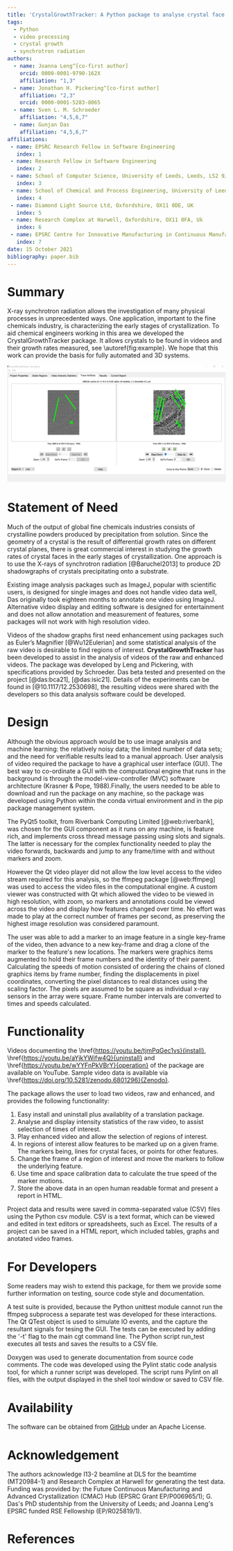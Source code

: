 ```yaml
---
title: 'CrystalGrowthTracker: A Python package to analyse crystal face advancement rates from time lapse synchrotron radiography'
tags:
  - Python
  - video processing
  - crystal growth
  - synchrotron radiation
authors:
  - name: Joanna Leng^[co-first author]
    orcid: 0000-0001-9790-162X
    affiliation: "1,3"
  - name: Jonathan H. Pickering^[co-first author]
    affiliation: "2,3"
    orcid: 0000-0001-5283-8065
  - name: Sven L. M. Schroeder
    affiliation: "4,5,6,7"
  - name: Gunjan Das
    affiliation: "4,5,6,7"
affiliations:
 - name: EPSRC Research Fellow in Software Engineering
   index: 1
 - name: Research Fellow in Software Engineering
   index: 2
 - name: School of Computer Science, University of Leeds, Leeds, LS2 9JT, UK
   index: 3
 - name: School of Chemical and Process Engineering, University of Leeds, LS2 9JT, UK
   index: 4
 - name: Diamond Light Source Ltd, Oxfordshire, OX11 0DE, UK
   index: 5
 - name: Research Complex at Harwell, Oxfordshire, OX11 0FA, Uk
   index: 6
 - name: EPSRC Centre for Innovative Manufacturing in Continuous Manufacturing and Advanced Crystallisation, University of Strathclyde, G1 1RD, UK
   index: 7
date: 15 October 2021
bibliography: paper.bib
---
```


# Summary

X-ray synchrotron radiation allows the investigation of many physical processes in unprecedented ways. One application, important to the fine chemicals industry, is characterizing the early stages of crystallization.  To aid chemical engineers working in this area we developed the CrystalGrowthTracker package.  It allows crystals to be found in videos and their growth rates measured, see \autoref{fig:example}.  We hope that this work can provide the basis for fully automated and 3D systems.

![Screenshot showing annotation of a video. More screenshots are available in the project readme file.\label{fig:example}](images/CGT_drawing_tab.png)

# Statement of Need

Much of the output of global fine chemicals industries consists of crystalline powders produced by precipitation from solution.  Since the geometry of a crystal is the result of differential growth rates on different crystal planes, there is great commercial interest in studying the growth rates of crystal faces in the early stages of crystallization.  One approach is to use the X-rays of synchrotron radiation [@Baruchel2013] to produce 2D shadowgraphs of crystals precipitating onto a substrate.

Existing image analysis packages such as ImageJ, popular with scientific users, is designed for single images and does not handle video data well, Das originally took eighteen months to annotate one video using ImageJ. Alternative video display and editing software is designed for entertainment and does not allow annotation and measurement of features, some packages will not work with high resolution video.

Videos of the shadow graphs first need enhancement using packages such as Euler’s Magnifier [@Wu12Eulerian] and some statistical analysis of the raw video is desirable to find regions of interest.  **CrystalGrowthTracker** has been developed to assist in the analysis of videos of the raw and enhanced videos. The package was developed by Leng and Pickering, with specifications provided by Schroeder. Das beta tested and presented on the project [@das:bca21], [@das:isic21]. Details of the experiments can be found in [@10.1117/12.2530698], the resulting videos were shared with the developers so this data analysis software could be developed.

# Design

Although the obvious approach would be to use image analysis and machine learning: the relatively noisy data; the limited number of data sets; and the need for verifiable results lead to a manual approach.  User analysis of video required the package to have a graphical user interface (GUI). The best way to co-ordinate a GUI with the computational engine that runs in the background is through the model-view-controller (MVC) software architecture (Krasner & Pope, 1988).Finally, the users needed to be able to download and run the package on any machine, so the package was developed using Python within the conda virtual environment and in the pip package management system.

The PyQt5 toolkit, from Riverbank Computing Limited [@web:riverbank], was chosen for the GUI component as it runs on any machine, is feature rich, and implements cross thread message passing using slots and signals. The latter is necessary for the complex functionality needed to play the video forwards, backwards and jump to any frame/time with and without markers and zoom.

However the Qt video player did not allow the low level access to the video stream required for this analysis, so the ffmpeg package [@web:ffmpeg] was used to access the video files in the computational engine.  A custom viewer was constructed with Qt which allowed the video to be viewed in high resolution, with zoom, so markers and annotations could be viewed across the video and display how features changed over time.  No effort was made to play at the correct number of frames per second, as preserving the highest image resolution was considered paramount.

The user was able to add a marker to an image feature in a single key-frame of the video, then advance to a new key-frame and drag a clone of the marker to the feature's new locations.  The markers were graphics items augmented to hold their frame numbers and the identity of their parent.  Calculating the speeds of motion consisted of ordering the chains of cloned graphics items by frame number, finding the displacements in pixel coordinates, converting the pixel distances to real distances using the scaling factor.  The pixels are assumed to be square as individual x-ray sensors in the array were square. Frame number intervals are converted to times and speeds calculated.

# Functionality

Videos documenting the \href{https://youtu.be/tjmPqGec1vs}{install}, \href{https://youtu.be/aYjkYWifw4Q}{uninstall} and \href{https://youtu.be/wYYFnPkVBrY}{operation} of the package are available on YouTube.  Sample video data is available via \href{https://doi.org/10.5281/zenodo.6801296}{Zenodo}.

The package allows the user to load two videos, raw and enhanced, and provides the following functionality:

1.  Easy install and uninstall plus availablity of a translation package.
2.  Analyse and display intensity statistics of the raw video, to assist selection of times of interest.
3.  Play enhanced video and allow the selection of regions of interest.
4.  In regions of interest allow features to be marked up on a given frame.  The markers being, lines for crystal faces, or points for other features.
5.  Change the frame of a region of interest and move the markers to follow the underlying feature.
6.  Use time and space calibration data to calculate the true speed of the marker motions.
7.  Store the above data in an open human readable format and present a report in HTML.

Project data and results were saved in comma-separated value (CSV) files using the Python csv module. CSV is a text format, which can be viewed and edited in text editors or spreadsheets, such as Excel.  The results of a project can be saved in a HTML report, which included tables, graphs and anotated video frames.

# For Developers

Some readers may wish to extend this package, for them we provide some further information on testing, source code style and documentation.

A test suite is provided, because the Python unittest module cannot run the ffmpeg subprocess a separate test was developed for these interactions.  The Qt QTest object is used to simulate IO events, and the capture the resultant signals for tesing the GUI.  The tests can be executed by adding the '-t' flag to the main cgt command line. The Python script run_test executes all tests and saves the results to a CSV file.

Doxygen was used to generate documentation from source code comments.  The code was developed using the Pylint static code analysis tool, for which a runner script was developed. The script runs Pylint on all files, with the output displayed in the shell tool window or saved to CSV file.

# Availability
The software can be obtained from [GitHub](https://github.com/jonathanHuwP/CrystalGrowthTracker) under an Apache License.

# Acknowledgement
The authors acknowledge I13-2 beamline at DLS for the beamtime (MT20984-1) and Research Complex at Harwell for generating the test data.  Funding was provided by: the Future Continuous Manufacturing and Advanced Crystallization (CMAC) Hub (EPSRC Grant EP/P006965/1); G. Das's PhD studentship from the University of Leeds; and Joanna Leng's EPSRC funded RSE Fellowship (EP/R025819/1).

# References

